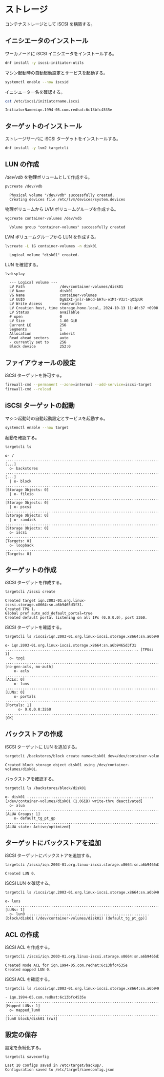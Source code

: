 # ストレージ

コンテナストレージとして iSCSI を構築する。

## イニシエータのインストール

ワーカノードに iSCSI イニシエータをインストールする。

```sh
dnf install -y iscsi-initiator-utils
```

マシン起動時の自動起動設定とサービスを起動する。

```sh
systemctl enable --now iscsid
```

イニシエーター名を確認する。

```sh
cat /etc/iscsi/initiatorname.iscsi
```

```text
InitiatorName=iqn.1994-05.com.redhat:6c13bfc4535e
```

## ターゲットのインストール

ストレージサーバに iSCSI ターゲットをインストールする。

```sh
dnf install -y lvm2 targetcli
```

## LUN の作成

*/dev/vdb* を物理ボリュームとして作成する。

```sh
pvcreate /dev/vdb
```

```text
  Physical volume "/dev/vdb" successfully created.
  Creating devices file /etc/lvm/devices/system.devices
```

物理ボリュームから LVM ボリュームグループを作成する。

```sh
vgcreate container-volumes /dev/vdb
```

```text
  Volume group "container-volumes" successfully created
```

LVM ボリュームグループから LUN を作成する。

```sh
lvcreate -L 1G container-volumes -n disk01
```

```text
  Logical volume "disk01" created.
```

LUN を確認する。

```sh
lvdisplay
```

```text
  --- Logical volume ---
  LV Path                /dev/container-volumes/disk01
  LV Name                disk01
  VG Name                container-volumes
  LV UUID                DgGZXI-jnlr-bHcd-bH7u-e1Mt-V3zt-qXIpUR
  LV Write Access        read/write
  LV Creation host, time storage.home.local, 2024-10-13 11:40:37 +0900
  LV Status              available
  # open                 0
  LV Size                1.00 GiB
  Current LE             256
  Segments               1
  Allocation             inherit
  Read ahead sectors     auto
  - currently set to     256
  Block device           252:0
```

## ファイアウォールの設定

iSCSI ターゲットを許可する。

```sh
firewall-cmd --permanent --zone=internal --add-service=iscsi-target
firewall-cmd --reload
```

## iSCSI ターゲットの起動

マシン起動時の自動起動設定とサービスを起動する。

```sh
systemctl enable --now target
```

起動を確認する。

```sh
targetcli ls
```

```text
o- / ......................................................................................................................... [...]
  o- backstores .............................................................................................................. [...]
  | o- block .................................................................................................. [Storage Objects: 0]
  | o- fileio ................................................................................................. [Storage Objects: 0]
  | o- pscsi .................................................................................................. [Storage Objects: 0]
  | o- ramdisk ................................................................................................ [Storage Objects: 0]
  o- iscsi ............................................................................................................ [Targets: 0]
  o- loopback ......................................................................................................... [Targets: 0]
```

## ターゲットの作成

iSCSI ターゲットを作成する。

```sh
targetcli /iscsi create
```

```text
Created target iqn.2003-01.org.linux-iscsi.storage.x8664:sn.a6b9465d3f31.
Created TPG 1.
Global pref auto_add_default_portal=true
Created default portal listening on all IPs (0.0.0.0), port 3260.
```

iSCSI ターゲットを確認する。

```sh
targetcli ls /iscsi/iqn.2003-01.org.linux-iscsi.storage.x8664:sn.a6b9465d3f31/
```

```text
o- iqn.2003-01.org.linux-iscsi.storage.x8664:sn.a6b9465d3f31 ............................................................. [TPGs: 1]
  o- tpg1 ................................................................................................... [no-gen-acls, no-auth]
    o- acls .............................................................................................................. [ACLs: 0]
    o- luns .............................................................................................................. [LUNs: 0]
    o- portals ........................................................................................................ [Portals: 1]
      o- 0.0.0.0:3260 ......................................................................................................... [OK]
```

## バックストアの作成

iSCSI ターゲットに LUN を追加する。

```sh
targetcli /backstores/block create name=disk01 dev=/dev/container-volumes/disk01
```

```text
Created block storage object disk01 using /dev/container-volumes/disk01.
```

バックストアを確認する。

```sh
targetcli ls /backstores/block/disk01
```

```text
o- disk01 .......................................................... [/dev/container-volumes/disk01 (1.0GiB) write-thru deactivated]
  o- alua ......................................................................................................... [ALUA Groups: 1]
    o- default_tg_pt_gp ............................................................................. [ALUA state: Active/optimized]
```

## ターゲットにバックストアを追加

iSCSI ターゲットにバックストアを追加する。

```sh
targetcli /iscsi/iqn.2003-01.org.linux-iscsi.storage.x8664:sn.a6b9465d3f31/tpg1/luns/ create /backstores/block/disk01
```

```text
Created LUN 0.
```

iSCSI LUN を確認する。

```sh
targetcli ls /iscsi/iqn.2003-01.org.linux-iscsi.storage.x8664:sn.a6b9465d3f31/tpg1/luns
```

```text
o- luns .................................................................................................................. [LUNs: 1]
  o- lun0 ........................................................ [block/disk01 (/dev/container-volumes/disk01) (default_tg_pt_gp)]
```

## ACL の作成

iSCSI ACL を作成する。

```sh
targetcli /iscsi/iqn.2003-01.org.linux-iscsi.storage.x8664:sn.a6b9465d3f31/tpg1/acls create iqn.1994-05.com.redhat:6c13bfc4535e
```

```text
Created Node ACL for iqn.1994-05.com.redhat:6c13bfc4535e
Created mapped LUN 0.
```

iSCSI ACL を確認する。

```sh
targetcli ls /iscsi/iqn.2003-01.org.linux-iscsi.storage.x8664:sn.a6b9465d3f31/tpg1/acls/iqn.1994-05.com.redhat:6c13bfc4535e
```

```text
- iqn.1994-05.com.redhat:6c13bfc4535e ............................................................................ [Mapped LUNs: 1]
  o- mapped_lun0 .......................................................................................... [lun0 block/disk01 (rw)]
```

## 設定の保存

設定を永続化する。

```sh
targetcli saveconfig
```

```text
Last 10 configs saved in /etc/target/backup/.
Configuration saved to /etc/target/saveconfig.json
```
